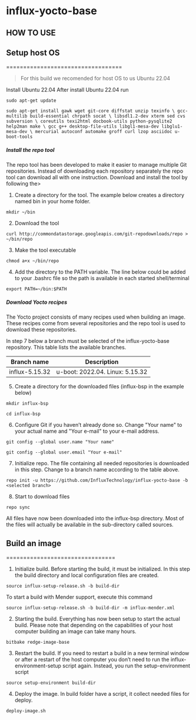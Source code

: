 # influx-yocto-base

## HOW TO USE


## Setup host OS

==================================
>For this build we recomended for host OS to us Ubuntu 22.04

Install Ubuntu 22.04 
After install Ubuntu 22.04 run

`sudo apt-get update`

`sudo apt-get install gawk wget git-core diffstat unzip texinfo \
gcc-multilib build-essential chrpath socat \
libsdl1.2-dev xterm sed cvs subversion \
coreutils texi2html docbook-utils python-pysqlite2 help2man make \
gcc g++ desktop-file-utils libgl1-mesa-dev libglu1-mesa-dev \
mercurial autoconf automake groff curl lzop asciidoc u-boot-tools`

##### Install the repo tool

The repo tool has been developed to make it easier to manage multiple Git repositories. Instead of downloading each repository separately the repo tool can download all with one instruction. Download and install the tool by following the>

1. Create a directory for the tool. The example below creates a directory named bin in your home folder.

 `mkdir ~/bin`

2. Download the tool

 `curl http://commondatastorage.googleapis.com/git-repodownloads/repo > ~/bin/repo`

3. Make the tool executable

 `chmod a+x ~/bin/repo`

4. Add the directory to the PATH variable. The line below could be added to your .bashrc file so the path is available in each started shell/terminal

 `export PATH=~/bin:$PATH`

##### Download Yocto recipes

The Yocto project consists of many recipes used when building an image. These recipes come from several repositories and the repo tool is used to download these repositories.

In step 7 below a branch must be selected of the influx-yocto-base repository. This table lists the available branches.

|Branch name    | Description |
|-------------- | ------------| 
|influx-5.15.32 | u-boot: 2022.04. Linux: 5.15.32 |


5. Create a directory for the downloaded files (influx-bsp in the example below)

 `mkdir influx-bsp`

 `cd influx-bsp`

6. Configure Git if you haven’t already done so. Change "Your name" to your actual name and "Your e-mail" to your e-mail address.

 `git config --global user.name "Your name"`

 `git config --global user.email "Your e-mail"`

7. Initialize repo. The file containing all needed repositories is downloaded in this step. Change <selected branch> to a branch name according to the table above.

 `repo init -u https://github.com/InfluxTechnology/influx-yocto-base -b <selected branch>`

8. Start to download files

 `repo sync`

All files have now been downloaded into the influx-bsp directory. Most of the files will actually be available in the sub-directory called sources.
 
 ## Build an image
================================
 
 1. Initialize build. Before starting the build, it must be initialized. In this step the build directory and local configuration files are created. 
 
 `source influx-setup-release.sh -b build-dir`
 
  To start a build with Mender support, execute this command
 
 `source influx-setup-release.sh -b build-dir -m influx-mender.xml` 
 
 2. Starting the build. Everything has now been setup to start the actual build. Please note that depending on the capabilities of your host computer building an image can take many hours.
 
 `bitbake redge-image-base`
 
 3. Restart the build. If you need to restart a build in a new terminal window or after a restart of the host computer you don’t need to run the influx-environment-setup script again. Instead, you run the setup-environment script
 
 `source setup-environment build-dir`

 4. Deploy the image. In build folder have a script, it collect needed files for deploy.
 
 `deploy-image.sh`
